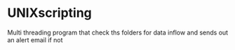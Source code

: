 # UNIXscripting
Multi threading program that check ths folders for data inflow and sends out an alert email if not
